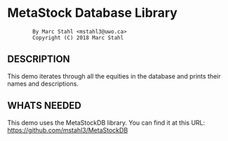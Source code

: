 # MetaStock Database Library

```text
        By Marc Stahl <mstahl3@uwo.ca>
        Copyright (C) 2018 Marc Stahl
```

## DESCRIPTION
This demo iterates through all the equities in the database and prints their names and descriptions.

## WHATS NEEDED
This demo uses the MetaStockDB library. You can find it at this URL: https://github.com/mstahl3/MetaStockDB

